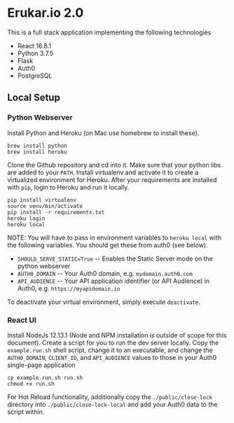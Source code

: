 # Erukar.io 2.0
This is a full stack application implementing the following technologies

* React 16.8.1
* Python 3.7.5
* Flask
* Auth0
* PostgreSQL

## Local Setup
### Python Webserver
Install Python and Heroku (on Mac use homebrew to install these).

```
brew install python
brew install heroku
```

Clone the Github repository and cd into it. Make sure that your python libs are added to your `PATH`. Install virtualenv and activate it to create a virtualized environment for Heroku. After your requirements are installed with `pip`, login to Heroku and run it locally.

```
pip install virtualenv
source venv/bin/activate
pip install -r requirements.txt
heroku login
heroku local
```

NOTE:  You will have to pass in environment variables to `heroku local` with the following variables. You should get these from auth0 (see below).

* `SHOULD_SERVE_STATIC=True` -- Enables the Static Server mode on the python webserver
* `AUTH0_DOMAIN` -- Your Auth0 domain, e.g. `mydomain.auth0.com`
* `API_AUDIENCE` -- Your API application identifier (or API Audience) in Auth0, e.g. `https://myapidomain.io`

To deactivate your virtual environment, simply execute `deactivate`.

### React UI
Install NodeJs 12.13.1 (Node and NPM installation is outside of scope for this document). Create a script for you to run the dev server locally. Copy the `example.run.sh` shell script, change it to an executable, and change the `AUTH0_DOMAIN`, `CLIENT_ID`, and `API_AUDIENCE` values to those in your Auth0 single-page application

```
cp example.run.sh run.sh
chmod +x run.sh
```

For Hot Reload functionality, additionally copy the `./public/close-lock` directory into `./public/close-lock-local` and add your Auth0 data to the script within.
